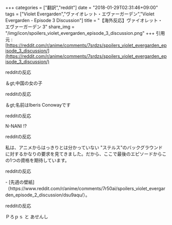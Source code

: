 +++
categories = ["翻訳","reddit"]
date = "2018-01-29T02:31:46+09:00"
tags = ["Violet Evergarden","ヴァイオレット・エヴァーガーデン","Violet Evergarden - Episode 3 Discussion"]
title = "【海外反応】ヴァイオレット・エヴァーガーデン 3"
share_img = "/img/icon/spoilers_violet_evergarden_episode_3_discussion.png"
+++
引用元 : [https://reddit.com/r/anime/comments/7srdzs/spoilers_violet_evergarden_episode_3_discussion/](https://reddit.com/r/anime/comments/7srdzs/spoilers_violet_evergarden_episode_3_discussion/)



<p><span class="reddit-comment">redditの反応</span></p>＆gt;中国の女の子

<p><span class="reddit-comment">redditの反応</span></p>＆gt;名前はIberis Conowayです

<p><span class="reddit-comment">redditの反応</span></p>N-NANI !?

<p><span class="reddit-comment">redditの反応</span></p>私は、アニメからはっきりとは分かっていない "ステルス"のバックグラウンドに対するかなりの要求を見てきました。だから、ここで最後のエピソードからこの1つの資格を期待しています。

<p><span class="reddit-comment">redditの反応</span></p> -  [先週の壁紙]（https://www.reddit.com/r/anime/comments/7r50ai/spoilers_violet_evergarden_episode_2_discussion/dsu9aqu/）。

<p><span class="reddit-comment">redditの反応</span></p>Ｐろｐｓ と あせんし
